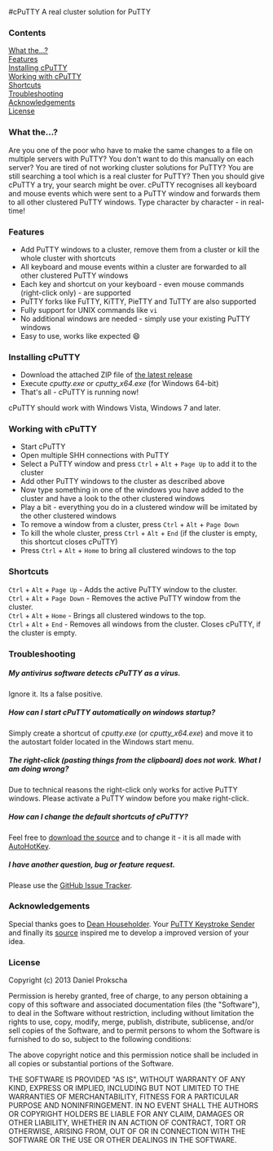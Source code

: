 #cPuTTY
A real cluster solution for PuTTY

### Contents
[What the...?](#what-the)  
[Features](#features)  
[Installing cPuTTY](#installing-cputty)  
[Working with cPuTTY](#working-with-cputty)  
[Shortcuts](#shortcuts)  
[Troubleshooting](#troubleshooting)  
[Acknowledgements](#acknowledgements)  
[License](#license)

### What the...?
Are you one of the poor who have to make the same changes to a file on multiple servers with PuTTY? You don't want to do this manually on each server? You are tired of not working cluster solutions for PuTTY? You are still searching a tool which is a real cluster for PuTTY? Then you should give cPuTTY a try, your search might be over. cPuTTY recognises all keyboard and mouse events which were sent to a PuTTY window and forwards them to all other clustered PuTTY windows. Type character by character - in real-time!

### Features
* Add PuTTY windows to a cluster, remove them from a cluster or kill the whole cluster with shortcuts
* All keyboard and mouse events within a cluster are forwarded to all other clustered PuTTY windows
* Each key and shortcut on your keyboard - even mouse commands (right-click only) - are supported
* PuTTY forks like FuTTY, KiTTY, PieTTY and TuTTY are also supported
* Fully support for UNIX commands like ``vi``
* No additional windows are needed - simply use your existing PuTTY windows
* Easy to use, works like expected :smile:

### Installing cPuTTY
* Download the attached ZIP file of [the latest release](https://github.com/dprokscha/cputty/releases)
* Execute *cputty.exe* or *cputty_x64.exe* (for Windows 64-bit)
* That's all - cPuTTY is running now!

cPuTTY should work with Windows Vista, Windows 7 and later.

### Working with cPuTTY
* Start cPuTTY
* Open multiple SHH connections with PuTTY
* Select a PuTTY window and press ``Ctrl`` + ``Alt`` + ``Page Up`` to add it to the cluster
* Add other PuTTY windows to the cluster as described above
* Now type something in one of the windows you have added to the cluster and have a look to the other clustered windows
* Play a bit - everything you do in a clustered window will be imitated by the other clustered windows
* To remove a window from a cluster, press ``Ctrl`` + ``Alt`` + ``Page Down``
* To kill the whole cluster, press ``Ctrl`` + ``Alt`` + ``End`` (if the cluster is empty, this shortcut closes cPuTTY)
* Press ``Ctrl`` + ``Alt`` + ``Home`` to bring all clustered windows to the top

### Shortcuts
``Ctrl`` + ``Alt`` + ``Page Up`` - Adds the active PuTTY window to the cluster.  
``Ctrl`` + ``Alt`` + ``Page Down`` - Removes the active PuTTY window from the cluster.  
``Ctrl`` + ``Alt`` + ``Home`` - Brings all clustered windows to the top.  
``Ctrl`` + ``Alt`` + ``End`` - Removes all windows from the cluster. Closes cPuTTY, if the cluster is empty.

### Troubleshooting
##### My antivirus software detects cPuTTY as a virus.
Ignore it. Its a false positive.
##### How can I start cPuTTY automatically on windows startup?
Simply create a shortcut of *cputty.exe* (or *cputty_x64.exe*) and move it to the autostart folder located in the Windows start menu.
##### The right-click (pasting things from the clipboard) does not work. What I am doing wrong?
Due to technical reasons the right-click only works for active PuTTY windows. Please activate a PuTTY window before you make right-click.
##### How can I change the default shortcuts of cPuTTY?
Feel free to [download the source](cputty/cputty.ahk) and to change it - it is all made with [AutoHotKey](http://autohotkey.com/).
##### I have another question, bug or feature request.
Please use the [GitHub Issue Tracker](https://github.com/dprokscha/cputty/issues).

### Acknowledgements
Special thanks goes to [Dean Householder](http://www.deanhouseholder.com/). Your [PuTTY Keystroke Sender](http://www.deanhouseholder.com/projects/putty-keystroke-sender/) and finally its [source](http://www.autohotkey.com/board/topic/84935-send-keystrokes-to-multiple-windows/?p=541210) inspired me to develop a improved version of your idea.

### License
Copyright (c) 2013 Daniel Prokscha

Permission is hereby granted, free of charge, to any person obtaining a copy of this software and associated documentation files (the "Software"), to deal in the Software without restriction, including without limitation the rights to use, copy, modify, merge, publish, distribute, sublicense, and/or sell copies of the Software, and to permit persons to whom the Software is furnished to do so, subject to the following conditions:

The above copyright notice and this permission notice shall be included in all copies or substantial portions of the Software.

THE SOFTWARE IS PROVIDED "AS IS", WITHOUT WARRANTY OF ANY KIND, EXPRESS OR IMPLIED, INCLUDING BUT NOT LIMITED TO THE WARRANTIES OF MERCHANTABILITY, FITNESS FOR A PARTICULAR PURPOSE AND NONINFRINGEMENT. IN NO EVENT SHALL THE AUTHORS OR COPYRIGHT HOLDERS BE LIABLE FOR ANY CLAIM, DAMAGES OR OTHER LIABILITY, WHETHER IN AN ACTION OF CONTRACT, TORT OR OTHERWISE, ARISING FROM, OUT OF OR IN CONNECTION WITH THE SOFTWARE OR THE USE OR OTHER DEALINGS IN THE SOFTWARE.